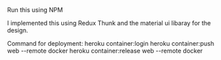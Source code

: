 Run this using NPM

I implemented this using Redux Thunk and the material ui libaray for the design.

Command for deployment:
heroku container:login
heroku container:push web --remote docker
heroku container:release web --remote docker
